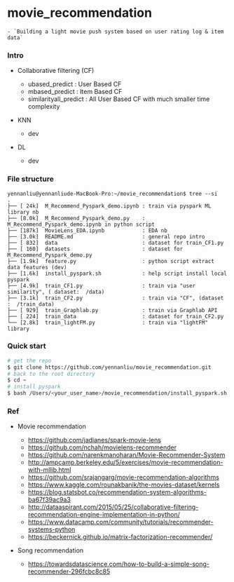 # movie_recommendation

	- `Building a light movie push system based on user rating log & item data`

### Intro


- Collaborative filtering (CF)
	- ubased_predict : User Based CF
	- mbased_predict : Item Based CF
	- similarityall_predict : All User Based CF with much smaller time complexity


- KNN 
	- dev 


- DL 
	- dev 


### File structure 
```
yennanliu@yennanliude-MacBook-Pro:~/movie_recommendation$ tree --si
.
├── [ 24k]  M_Recommend_Pyspark_demo.ipynb : train via pyspark ML library nb 
├── [8.0k]  M_Recommend_Pyspark_demo.py    : M_Recommend_Pyspark_demo.ipynb in python script 
├── [187k]  MovieLens_EDA.ipynb            : EDA nb 
├── [3.0k]  README.md                      : general repo intro
├── [ 832]  data                           : dataset for train_CF1.py
├── [ 160]  datasets                       : dataset for M_Recommend_Pyspark_demo.py
├── [1.9k]  feature.py                     : python script extract data features (dev)
├── [1.6k]  install_pyspark.sh             : help script install local pyspark 
├── [4.9k]  train_CF1.py                   : train via "user similarity", ( dataset:  /data)
├── [3.1k]  train_CF2.py                   : train via "CF", (dataset :  /train_data)
├── [ 929]  train_Graphlab.py              : train via Graphlab API 
├── [ 224]  train_data                     : dataset for train_CF2.py        
└── [2.8k]  train_lightFM.py               : train via "lightFM" library
```


### Quick start 


```bash 
# get the repo 
$ git clone https://github.com/yennanliu/movie_recommendation.git
# back to the root directory 
$ cd ~
# install pyspark
$ bash /Users/<your_user_name>/movie_recommendation/install_pyspark.sh

```
### Ref 

- Movie recommendation 
	- https://github.com/jadianes/spark-movie-lens
	- https://github.com/nchah/movielens-recommender
	- https://github.com/narenkmanoharan/Movie-Recommender-System
	- http://ampcamp.berkeley.edu/5/exercises/movie-recommendation-with-mllib.html
	- https://github.com/srajangarg/movie-recommendation-algorithms
	- https://www.kaggle.com/rounakbanik/the-movies-dataset/kernels
	- https://blog.statsbot.co/recommendation-system-algorithms-ba67f39ac9a3
	- http://dataaspirant.com/2015/05/25/collaborative-filtering-recommendation-engine-implementation-in-python/
	- https://www.datacamp.com/community/tutorials/recommender-systems-python
	- https://beckernick.github.io/matrix-factorization-recommender/


- Song recommendation
	- https://towardsdatascience.com/how-to-build-a-simple-song-recommender-296fcbc8c85






